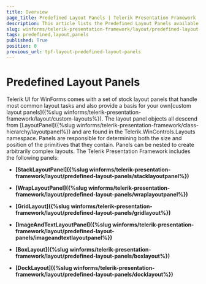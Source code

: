 ```yaml
---
title: Overview
page_title: Predefined Layout Panels | Telerik Presentation Framework
description: This article lists the Predefined Layout Panels available in Telerik Presentation Framework.
slug: winforms/telerik-presentation-framework/layout/predefined-layout-panels
tags: predefined,layout,panels
published: True
position: 0
previous_url: tpf-layout-predefined-layout-panels
---
```


# Predefined Layout Panels

Telerik UI for WinForms comes with a set of stock layout panels that handle most common layout tasks and also provide a basis for your own[custom layout panels]({%slug winforms/telerik-presentation-framework/layout/custom-layouts%}). The layout panel objects all descend from [LayoutPanel]({%slug winforms/telerik-presentation-framework/class-hierarchy/layoutpanel%}) and are found in the Telerik.WinControls.Layouts namespace. Panels are responsible for determining both the size and position of the primitives that they contain. Panels can be nested to create arbitrarily complex layouts. The Telerik Presentation Framework includes the following panels:


* __[StackLayoutPanel]({%slug winforms/telerik-presentation-framework/layout/predefined-layout-panels/stacklayoutpanel%})__

* __[WrapLayoutPanel]({%slug winforms/telerik-presentation-framework/layout/predefined-layout-panels/wraplayoutpanel%})__

* __[GridLayout]({%slug winforms/telerik-presentation-framework/layout/predefined-layout-panels/gridlayout%})__

* __[ImageAndTextLayoutPanel]({%slug winforms/telerik-presentation-framework/layout/predefined-layout-panels/imageandtextlayoutpanel%})__

* __[BoxLayout]({%slug winforms/telerik-presentation-framework/layout/predefined-layout-panels/boxlayout%})__

* __[DockLayout]({%slug winforms/telerik-presentation-framework/layout/predefined-layout-panels/docklayout%})__
